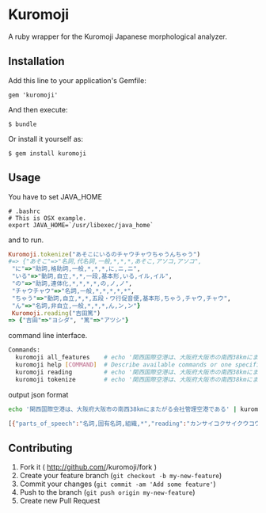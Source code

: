 # Kuromoji

A ruby wrapper for the Kuromoji Japanese morphological analyzer.

## Installation

Add this line to your application's Gemfile:

    gem 'kuromoji'

And then execute:

    $ bundle

Or install it yourself as:

    $ gem install kuromoji

## Usage

You have to set JAVA_HOME

```
# .bashrc
# This is OSX example.
export JAVA_HOME=`/usr/libexec/java_home`
```

and to run.

```ruby
Kuromoji.tokenize("あそこにいるのチャウチャウちゃうんちゃう")
#=> {"あそこ"=>"名詞,代名詞,一般,*,*,*,あそこ,アソコ,アソコ",
 "に"=>"助詞,格助詞,一般,*,*,*,に,ニ,ニ",
 "いる"=>"動詞,自立,*,*,一段,基本形,いる,イル,イル",
 "の"=>"助詞,連体化,*,*,*,*,の,ノ,ノ",
 "チャウチャウ"=>"名詞,一般,*,*,*,*,*",
 "ちゃう"=>"動詞,自立,*,*,五段・ワ行促音便,基本形,ちゃう,チャウ,チャウ",
 "ん"=>"名詞,非自立,一般,*,*,*,ん,ン,ン"}
 Kuromoji.reading("吉田篤")
=> {"吉田"=>"ヨシダ", "篤"=>"アツシ"}
```

command line interface.

```bash
Commands:
  kuromoji all_features    # echo '関西国際空港は、大阪府大阪市の南西38kmにまたがる会社管理空港である' | kuromoji -a
  kuromoji help [COMMAND]  # Describe available commands or one specific command
  kuromoji reading         # echo '関西国際空港は、大阪府大阪市の南西38kmにまたがる会社管理空港である' | kuromoji -r
  kuromoji tokenize        # echo '関西国際空港は、大阪府大阪市の南西38kmにまたがる会社管理空港である' | kuromoji -t
```

output json format

```bash
echo '関西国際空港は、大阪府大阪市の南西38kmにまたがる会社管理空港である' | kuromoji -t

[{"parts_of_speech":"名詞,固有名詞,組織,*","reading":"カンサイコクサイクウコウ","base_form":"関西国際空港","surface_form":"関西国際空港","position":0,"is_known":true,"is_user":false},{"parts_of_speech":"助詞,係助詞,*,*","reading":"ハ","base_form":"は","surface_form":"は","position":6,"is_known":true,"is_user":false},{"parts_of_speech":"記号,読点,*,*","reading":"、","base_form":"、","surface_form":"、","position":7,"is_known":true,"is_user":false},{"parts_of_speech":"名詞,固有名詞,地域,一般","reading":"オオサカ","base_form":"大阪","surface_form":"大阪","position":8,"is_known":true,"is_user":false},{"parts_of_speech":"名詞,接尾,地域,*","reading":"フ","base_form":"府","surface_form":"府","position":10,"is_known":true,"is_user":false},{"parts_of_speech":"名詞,固有名詞,地域,一般","reading":"オオサカ","base_form":"大阪","surface_form":"大阪","position":11,"is_known":true,"is_user":false},{"parts_of_speech":"名詞,接尾,地域,*","reading":"シ","base_form":"市","surface_form":"市","position":13,"is_known":true,"is_user":false},{"parts_of_speech":"助詞,連体化,*,*","reading":"ノ","base_form":"の","surface_form":"の","position":14,"is_known":true,"is_user":false},{"parts_of_speech":"名詞,一般,*,*","reading":"ナンセイ","base_form":"南西","surface_form":"南西","position":15,"is_known":true,"is_user":false},{"parts_of_speech":"名詞,数,*,*","reading":null,"base_form":null,"surface_form":"38","position":17,"is_known":false,"is_user":false},{"parts_of_speech":"名詞,一般,*,*","reading":null,"base_form":null,"surface_form":"km","position":19,"is_known":false,"is_user":false},{"parts_of_speech":"助詞,格助詞,一般,*","reading":"ニ","base_form":"に","surface_form":"に","position":21,"is_known":true,"is_user":false},{"parts_of_speech":"動詞,自立,*,*","reading":"マタガル","base_form":"またがる","surface_form":"またがる","position":22,"is_known":true,"is_user":false},{"parts_of_speech":"名詞,一般,*,*","reading":"カイシャ","base_form":"会社","surface_form":"会社","position":26,"is_known":true,"is_user":false},{"parts_of_speech":"名詞,サ変接続,*,*","reading":"カンリ","base_form":"管理","surface_form":"管理","position":28,"is_known":true,"is_user":false},{"parts_of_speech":"名詞,一般,*,*","reading":"クウコウ","base_form":"空港","surface_form":"空港","position":30,"is_known":true,"is_user":false},{"parts_of_speech":"助動詞,*,*,*","reading":"デ","base_form":"だ","surface_form":"で","position":32,"is_known":true,"is_user":false},{"parts_of_speech":"助動詞,*,*,*","reading":"アル","base_form":"ある","surface_form":"ある","position":33,"is_known":true,"is_user":false},{"parts_of_speech":"記号,空白,*,*","reading":null,"base_form":null,"surface_form":"\n","position":35,"is_known":false,"is_user":false}]
```


## Contributing

1. Fork it ( http://github.com/<my-github-username>/kuromoji/fork )
2. Create your feature branch (`git checkout -b my-new-feature`)
3. Commit your changes (`git commit -am 'Add some feature'`)
4. Push to the branch (`git push origin my-new-feature`)
5. Create new Pull Request

